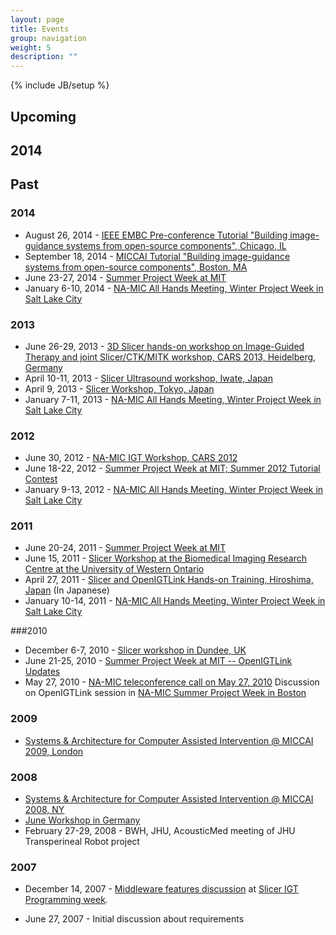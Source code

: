 ```yaml
---
layout: page
title: Events
group: navigation
weight: 5
description: ""
---
```

{% include JB/setup %}

## Upcoming

## 2014

## Past

### 2014
* August 26, 2014 - [IEEE EMBC Pre-conference Tutorial "Building image-guidance systems from open-source components", Chicago, IL](http://www.slicerigt.org/wp/embc-2014-tutorial/)
* September 18, 2014 - [MICCAI Tutorial "Building image-guidance systems from open-source components", Boston, MA](http://www.slicerigt.org/wp/miccai-2014-tutorial/)
* June 23-27, 2014 - [Summer Project Week at MIT](http://www.na-mic.org/Wiki/index.php/2014_Summer_Project_Week)
* January 6-10, 2014 - [NA-MIC All Hands Meeting, Winter Project Week in Salt Lake City](http://www.na-mic.org/Wiki/index.php/AHM_2014)

### 2013
* June 26-29, 2013 - [3D Slicer hands-on workshop on Image-Guided Therapy and joint Slicer/CTK/MITK workshop, CARS 2013, Heidelberg, Germany](http://www.na-mic.org/Wiki/index.php/CARS2013)
* April 10-11, 2013 - [Slicer Ultrasound workshop, Iwate, Japan](http://www.na-mic.org/Wiki/index.php/Iwate_2013_Training)
* April 9, 2013 - [Slicer Workshop, Tokyo, Japan](http://www.na-mic.org/Wiki/index.php/Tokyo_2013_Training)
* January 7-11, 2013 - [NA-MIC All Hands Meeting, Winter Project Week in Salt Lake City](http://www.na-mic.org/Wiki/index.php/AHM_2013)

### 2012
* June 30, 2012 - [NA-MIC IGT Workshop, CARS 2012](http://www.na-mic.org/Wiki/index.php/CARS_2012)
* June 18-22, 2012 - [Summer Project Week at MIT; Summer 2012 Tutorial Contest](http://www.na-mic.org/Wiki/index.php/2012_Summer_Project_Week)
* January 9-13, 2012 - [NA-MIC All Hands Meeting, Winter Project Week in Salt Lake City](http://www.na-mic.org/Wiki/index.php/AHM_2012)

### 2011
* June 20-24, 2011 - [Summer Project Week at MIT](http://www.na-mic.org/Wiki/index.php/2011_Summer_Project_Week)
* June 15, 2011 - [Slicer Workshop at the Biomedical Imaging Research Centre at the University of Western Ontario](http://www.na-mic.org/Wiki/index.php/Events:2011-06-15-Robarts-Slicer-Workshop)
* April 27, 2011 - [Slicer and OpenIGTLink Hands-on Training, Hiroshima, Japan](http://www.na-mic.org/Wiki/index.php/Events:Slicer-Hands-On-Hiroshima-2011) (In Japanese)
* January 10-14, 2011 - [NA-MIC All Hands Meeting, Winter Project Week in Salt Lake City](http://www.na-mic.org/Wiki/index.php/AHM_2011)

###2010
* December 6-7, 2010 - [Slicer workshop in Dundee, UK](http://www.na-mic.org/Wiki/index.php/Events:Dundee-Dec-2010)
* June 21-25, 2010 - [Summer Project Week at MIT -- OpenIGTLink Updates](http://www.na-mic.org/Wiki/index.php?title=2010_Summer_Project_Week)
* May 27, 2010 - [NA-MIC teleconference call on May 27, 2010](http://www.na-mic.org/Wiki/index.php?title=Engineering:TCON_2010) Discussion on OpenIGTLink session in [NA-MIC Summer Project Week in Boston](http://www.na-mic.org/Wiki/index.php?title=2010_Summer_Project_Week)

### 2009
* [Systems & Architecture for Computer Assisted Intervention @ MICCAI 2009, London](https://smarts.lcsr.jhu.edu/dokuwiki/doku.php?id=event:miccai.workshop.2009)

### 2008
* [Systems & Architecture for Computer Assisted Intervention @ MICCAI 2008, NY](http://na-mic.org/Wiki/index.php/Miccai_2008_Systems_and_Architecture_Workshop)
* [June Workshop in Germany](http://www.na-mic.org/Wiki/index.php?title=2008_June_Workshop_Germany)
* February 27-29, 2008 - BWH, JHU, AcousticMed meeting of JHU Transperineal Robot project

### 2007
* December 14, 2007 - [Middleware features discussion](http://www.slicer.org/slicerWiki/index.php/Slicer/Features/Middleware) at [Slicer IGT Programming week](http://www.na-mic.org/Wiki/index.php?title=2007_December_Slicer_IGT_Programming).

* June 27, 2007 - Initial discussion about requirements
